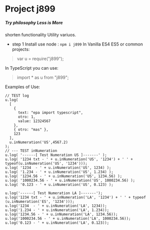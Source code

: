 # Project j899
##### Try philosophy Less is More 
shorten functionality
Utility variuos.

* step 1 Install use node : `npm i j899`
In Vanilla ES4 ES5 or common projects:
>var u = require("j899");

In TypeScript you can use:
>import * as u from "j899";

Examples of Use:

    // TEST log
    u.log(
      [
        {
          text: "epa import typescript",
          otro: 1,
          value: 12324567
        },
        { otro: "mas" },
        123
      ],
      u.inNumeration('US',4567.2)
    );
    // --- TEST inNumeration
    u.log( '------[ Test Numeration US ]-------' );
    u.log( '1234 txt - ' + u.inNumeration('US', '1234') + ' ' + typeof(u.inNumeration('US', '1234')));
    u.log( '1234  - ' + u.inNumeration('US', 1234) );
    u.log( '1.234 - ' + u.inNumeration('US', 1.234) );
    u.log( '1234.56 - ' + u.inNumeration('US', 1234.56) );
    u.log( '1000234.56 - ' + u.inNumeration('US', 1000234.56) );
    u.log( '0.123 - ' + u.inNumeration('US', 0.123) );

    u.log('------[ Test Numeration LA ]-------');
    u.log('1234 txt - ' + u.inNumeration('LA', '1234') + ' ' + typeof (u.inNumeration('ES', '1234')));
    u.log('1234  - ' + u.inNumeration('LA', 1234));
    u.log('1.234 - ' + u.inNumeration('LA', 1.234));
    u.log('1234.56 - ' + u.inNumeration('LA', 1234.56));
    u.log('1000234.56 - ' + u.inNumeration('LA', 1000234.56));
    u.log('0.123 - ' + u.inNumeration('LA', 0.123));
